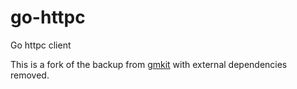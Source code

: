 # go-httpc
Go httpc client

This is a fork of the backup from [gmkit](https://github.com/graymeta/gmkit) with external dependencies removed.